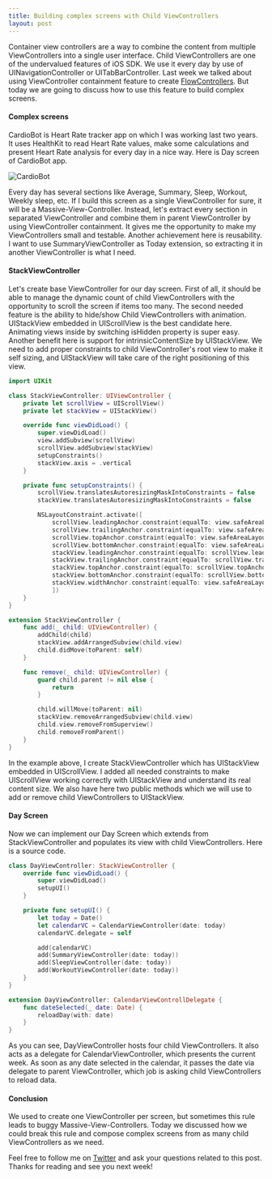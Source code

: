 ```yaml
---
title: Building complex screens with Child ViewControllers
layout: post
---
```


Container view controllers are a way to combine the content from multiple ViewControllers into a single user interface. Child ViewControllers are one of the undervalued features of iOS SDK. We use it every day by use of UINavigationController or UITabBarController. Last week we talked about using ViewController containment feature to create [FlowControllers](/2019/02/20/navigation-with-flow-controllers/). But today we are going to discuss how to use this feature to build complex screens.

#### Complex screens
CardioBot is Heart Rate tracker app on which I was working last two years. It uses HealthKit to read Heart Rate values, make some calculations and present Heart Rate analysis for every day in a nice way. Here is Day screen of CardioBot app.

![CardioBot](/public/cardiobot.jpg)

Every day has several sections like Average, Summary, Sleep, Workout, Weekly sleep, etc. If I build this screen as a single ViewController for sure, it will be a Massive-View-Controller. Instead, let's extract every section in separated ViewController and combine them in parent ViewController by using ViewController containment. It gives me the opportunity to make my ViewControllers small and testable. Another achievement here is reusability. I want to use SummaryViewController as Today extension, so extracting it in another ViewController is what I need.

#### StackViewController
Let's create base ViewController for our day screen. First of all, it should be able to manage the dynamic count of child ViewControllers with the opportunity to scroll the screen if items too many. The second needed feature is the ability to hide/show Child ViewControllers with animation. UIStackView embedded in UIScrollView is the best candidate here. Animating views inside by switching isHidden property is super easy. Another benefit here is support for intrinsicContentSize by UIStackView. We need to add proper constraints to child ViewController's root view to make it self sizing, and UIStackView will take care of the right positioning of this view.

```swift
import UIKit

class StackViewController: UIViewController {
    private let scrollView = UIScrollView()
    private let stackView = UIStackView()

    override func viewDidLoad() {
        super.viewDidLoad()
        view.addSubview(scrollView)
        scrollView.addSubview(stackView)
        setupConstraints()
        stackView.axis = .vertical
    }

    private func setupConstraints() {
        scrollView.translatesAutoresizingMaskIntoConstraints = false
        stackView.translatesAutoresizingMaskIntoConstraints = false

        NSLayoutConstraint.activate([
            scrollView.leadingAnchor.constraint(equalTo: view.safeAreaLayoutGuide.leadingAnchor),
            scrollView.trailingAnchor.constraint(equalTo: view.safeAreaLayoutGuide.trailingAnchor),
            scrollView.topAnchor.constraint(equalTo: view.safeAreaLayoutGuide.topAnchor),
            scrollView.bottomAnchor.constraint(equalTo: view.safeAreaLayoutGuide.bottomAnchor),
            stackView.leadingAnchor.constraint(equalTo: scrollView.leadingAnchor),
            stackView.trailingAnchor.constraint(equalTo: scrollView.trailingAnchor),
            stackView.topAnchor.constraint(equalTo: scrollView.topAnchor),
            stackView.bottomAnchor.constraint(equalTo: scrollView.bottomAnchor),
            stackView.widthAnchor.constraint(equalTo: view.safeAreaLayoutGuide.widthAnchor)
            ])
    }
}

extension StackViewController {
    func add(_ child: UIViewController) {
        addChild(child)
        stackView.addArrangedSubview(child.view)
        child.didMove(toParent: self)
    }

    func remove(_ child: UIViewController) {
        guard child.parent != nil else {
            return
        }

        child.willMove(toParent: nil)
        stackView.removeArrangedSubview(child.view)
        child.view.removeFromSuperview()
        child.removeFromParent()
    }
}
```

In the example above, I create StackViewController which has UIStackView embedded in UIScrollView. I added all needed constraints to make UIScrollView working correctly with UIStackView and understand its real content size. We also have here two public methods which we will use to add or remove child ViewControllers to UIStackView.

#### Day Screen
Now we can implement our Day Screen which extends from StackViewController and populates its view with child ViewControllers. Here is a source code.

```swift
class DayViewController: StackViewController {
    override func viewDidLoad() {
        super.viewDidLoad()
        setupUI()
    }

    private func setupUI() {
        let today = Date()
        let calendarVC = CalendarViewController(date: today)
        calendarVC.delegate = self

        add(calendarVC)
        add(SummaryViewController(date: today))
        add(SleepViewController(date: today))
        add(WorkoutViewController(date: today))
    }
}

extension DayViewController: CalendarViewControllDelegate {
    func dateSelected(_ date: Date) {
        reloadDay(with: date)
    }
}
```

As you can see, DayViewController hosts four child ViewControllers. It also acts as a delegate for CalendarViewController, which presents the current week. As soon as any date selected in the calendar, it passes the date via delegate to parent ViewController, which job is asking child ViewControllers to reload data.

#### Conclusion
We used to create one ViewController per screen, but sometimes this rule leads to buggy Massive-View-Controllers. Today we discussed how we could break this rule and compose complex screens from as many child ViewControllers as we need.

Feel free to follow me on [Twitter](https://twitter.com/mecid) and ask your questions related to this post. Thanks for reading and see you next week!